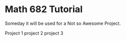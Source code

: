 # Math 682 Tutorial 
Someday it will be used for a Not so Awesome Project.

Project 1
project 2
project 3
